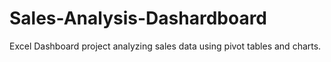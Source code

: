 # Sales-Analysis-Dashardboard
Excel Dashboard project analyzing sales data using pivot tables and charts.
